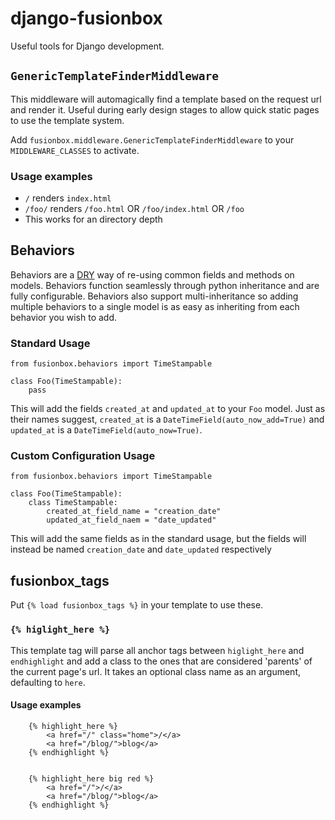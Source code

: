 # django-fusionbox

Useful tools for Django development.


## `GenericTemplateFinderMiddleware`
This middleware will automagically find a template based on the request url and
render it. Useful during early design stages to allow quick static pages to use
the template system.

Add `fusionbox.middleware.GenericTemplateFinderMiddleware` to your
`MIDDLEWARE_CLASSES` to activate.

### Usage examples
- `/` renders `index.html`
- `/foo/` renders `/foo.html` OR `/foo/index.html` OR `/foo`
- This works for an directory depth

## Behaviors
Behaviors are a [DRY](http://c2.com/cgi/wiki?DontRepeatYourself) way of re-using common fields and methods on models. Behaviors function seamlessly through python inheritance and are fully configurable. Behaviors also support multi-inheritance so adding multiple behaviors to a single model is as easy as inheriting from each behavior you wish to add.

### Standard Usage
    from fusionbox.behaviors import TimeStampable

    class Foo(TimeStampable):
        pass

This will add the fields `created_at` and `updated_at` to your `Foo` model.  Just as their names suggest, `created_at` is a `DateTimeField(auto_now_add=True)` and `updated_at` is a `DateTimeField(auto_now=True)`.

### Custom Configuration Usage
    from fusionbox.behaviors import TimeStampable

    class Foo(TimeStampable):
        class TimeStampable:
            created_at_field_name = "creation_date"
            updated_at_field_naem = "date_updated"

This will add the same fields as in the standard usage, but the fields will instead be named `creation_date` and `date_updated` respectively

## fusionbox\_tags
Put `{% load fusionbox_tags %}` in your template to use these.

### `{% higlight_here %}`
This template tag will parse all anchor tags between `higlight_here` and
`endhighlight` and add a class to the ones that are considered 'parents' of the
current page's url. It takes an optional class name as an argument, defaulting
to `here`.


#### Usage examples

        {% highlight_here %}
            <a href="/" class="home">/</a>
            <a href="/blog/">blog</a>
        {% endhighlight %}


        {% highlight_here big red %}
            <a href="/">/</a>
            <a href="/blog/">blog</a>
        {% endhighlight %}
